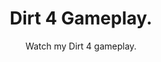 ---
title: Dirt 4 Gameplay.
subtitle: Watch my Dirt 4 gameplay.
layout: default
modal-id: 9
html: https://www.youtube.com/embed/W5QhtBotqf8
thumbnail: portfolio.jpg
project-date: August 2018
category: [extras]
description: So i can do the pagination thingy.

---